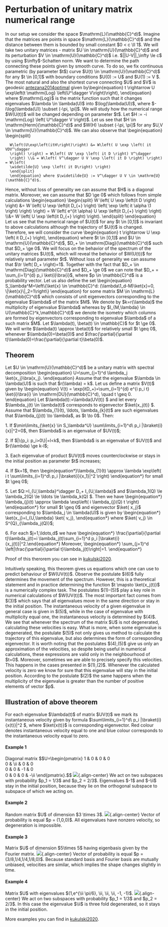 Perturbation of unitary matrix numerical range
==============================================

In our setup we consider the space \$\\mathrm{L}(\\mathbb{C}\^d)\$.
Imagine that the matrices are points in space
\$\\mathrm{L}(\\mathbb{C}\^d)\$ and the distance between them is bounded
by small constant \$0 \< c \\ll 1\$. We will take two unitary matrices -
matrix \$U \\in \\mathrm{U}(\\mathbb{C}\^d)\$ and its perturbation \$V
\\in \\mathrm{U}(\\mathbb{C}\^d)\$ i.e. \$\|\|U-V\|\|\_\\infty \\le c\$
by using \$\\infty\$-Schatten norm. We want to determine the path
connecting these points given by smooth curve. To do so, we fix
continuous parametric (by parameter \$t\$) curve \$U(t) \\in
\\mathrm{U}(\\mathbb{C}\^d)\$ for any \$t \\in \[0,1\]\$ with boundary
conditions \$U(0) := U\$ and \$U(1) := V \$. The most natural and also
the shortest curve connecting \$U\$ and \$V\$ is geodesic
[antezana2014optimal](@cite) given by\\begin{equation} t \\rightarrow U
\\exp\\left(t \\mathrm{Log} \\left(U\^\\dagger V\\right)\\right),
\\end{equation} where \$\\mathrm{Log}\$ is the matrix function such that
it changes eigenvalues \$\\lambda \\in \\lambda(U)\$ into
\$\\log(\\lambda(U))\$, where \$-i\\log(\\lambda(U)) \\subset (-\\pi,
\\pi\]\$. We will study how the numerical range \$W(U(t))\$ will be
changed depending on parameter \$t\$. Let \$H := -i \\mathrm{Log}
\\left( U\^\\dagger V \\right)\$. Let us see that \$H \\in
\\mathrm{Herm}(\\mathbb{C}\^d)\$ and \$W(H) \\subset (-\\pi, \\pi\]\$
for any \$U,V \\in \\mathrm{U}(\\mathbb{C}\^d)\$. We can also observe
that \\begin{equation} \\begin{split}

      W\left(U\exp\left(itH\right)\right) &= W\left( U \exp \left( it VDV^\dagger 
      \right) \right) = W\left( UV \exp \left( it D \right) V^\dagger 
      \right) \\& = W\left( V^\dagger U V \exp \left( it D \right) \right) = W\left( 
      \widetilde{U} \exp \left( it D\right) \right)
      \end{split}
      \end{equation} where $\widetilde{U} := V^\dagger U V \in \mathrm{U}(\mathbb{C}^d)$. 

Hence, without loss of generality we can assume that \$H\$ is a diagonal
matrix. Moreover, we can assume that \$D \\ge 0\$ which follows from
simple calculations \\begin{equation} \\begin{split} W \\left( U \\exp
\\left(it D \\right) \\right) &= W \\left( U \\exp \\left(it D\_{+}
\\right) \\left( \\exp \\left( it \\alpha \\1 \\right) \\right) \\right)
= W \\left( e\^{it \\alpha} U \\exp \\left(it D\_{+} \\right) \\right)
\\\\&= W \\left( U \\exp \\left(it D\_{+} \\right) \\right).
\\end{split} \\end{equation} Let us see that the numerical range of
\$U(t)\$ for any \$t \\in \[0,1\]\$ is invariant to above calculations
although the trajectory of \$U(t)\$ is changed. Therefore, we will
consider the curve \\begin{equation} t \\rightarrow U \\exp \\left( it
D\_{+} \\right), \\end{equation} where \$t \\in \[0,1\]\$ and \$U \\in
\\mathrm{U}(\\mathbb{C}\^d)\$, \$D\_+ \\in
\\mathrm{Diag}(\\mathbb{C}\^d)\$ such that \$D\_+ \\ge 0\$. We will
focus on the behavior of the spectrum of the unitary matrices \$U(t)\$,
which will reveal the behavior of \$W(U(t))\$ for relatively small
parameter \$t\$. Without loss of generality we can assume that \$\\tr
\\left( D\_+ \\right)=1\$. Together with the fact that \$D\_+ \\in
\\mathrm{Diag}(\\mathbb{C}\^d)\$ and \$D\_+ \\ge 0\$ we can note that
\$D\_+ = \\sum\_{i=1}\^{d} p_i \\ket{i}\\bra{i}\$, where \$p \\in
\\mathbb{C}\^d\$ is a probability vector. Let us also define the set
\\begin{equation} S\_\\lambda\^M=\\left\\{\\ket{x} \\in \\mathbb{C}\^d:
(\\lambda\\1_d-M)\\ket{x}=0, \\\|\\ket{x}\\\|\_2=1\\right\\}
\\end{equation} for some matrix \$M \\in \\mathrm{L}(\\mathbb{C}\^d)\$
which consists of unit eigenvectors corresponding to the eigenvalue
\$\\lambda\$ of the matrix \$M\$. We denote by \$k=r(\\lambda)\$ the
multiplicity of eigenvalue \$\\lambda\$ whereas by \$I\_{M,\\lambda}
\\in U(\\mathbb{C}\^k,\\mathbb{C}\^d)\$ we denote the isometry which
columns are formed by eigenvectors corresponding to eigenvalue
\$\\lambda\$ of a such matrix \$M\$. Let \$\\lambda(t), \\beta(t) \\in
\\mathbb{C}\$ for \$t \\ge 0\$. We will write \$\\lambda(t) \\approx
\\beta(t)\$ for relatively small \$t \\geq 0\$, whenever
\$\\lambda(0)=\\beta(0)\$ and \$\\frac{\\partial}{\\partial
t}\\lambda(0)=\\frac{\\partial}{\\partial t}\\beta(0)\$.

Theorem
-------

Let \$U \\in \\mathrm{U}(\\mathbb{C}\^d)\$ be a unitary matrix with
spectral decomposition \\begin{equation} U=\\sum\_{j=1}\^d \\lambda_j
\\ket{x_j}\\bra{x_j}. \\end{equation} Assume that the eigenvalue
\$\\lambda \\in \\lambda(U)\$ is such that \$r(\\lambda) = k\$. Let us
define a matrix \$V(t)\$ given by \\begin{equation} V(t) =
\\exp(itD\_+)=\\sum\_{i=1}\^{d} e\^{i p_i t} \\ket{i}\\bra{i} \\in
\\mathrm{DU}(\\mathbb{C}\^d), \\quad t \\geq 0. \\end{equation} Let
\$\\lambda(t):=\\lambda(UV(t)) \$ and let every \$\\lambda_j(t) \\in
\\lambda(t)\$ corresponds to eigenvector \$\\ket{x_j(t)} \$. Assume that
\$\\lambda\_{1}(t), \\ldots, \\lambda\_{k}(t)\$ are such eigenvalues
that \$\\lambda\_{j}(t) \\to \\lambda\$, as \$t \\to 0\$. Then:

1\. If \$\\min\\limits\_{\\ket{x} \\in S\_\\lambda\^U}
\\sum\\limits\_{i=1}\^d\\ p_i \|\\braket{i}{x}\|\^2=0\$, then
\$\\lambda\$ is an eigenvalue of \$UV(t)\$;

2\. If \$\|\\{p_i: p_i\>0\\}\|=l\<k\$, then \$\\lambda\$ is an
eigenvalue of \$UV(t)\$ and \$r(\\lambda) \\ge k-l\$;

3\. Each eigenvalue of product \$UV(t)\$ moves counterclockwise or stays
in the initial position as parameter \$t\$ increases;

4\. If \$k=1\$, then \\begin{equation\*}\\lambda\_{1}(t) \\approx
\\lambda \\exp\\left( i t \\sum\\limits\_{i=1}\^d\\ p_i
\|\\braket{i}{x_1}\|\^2 \\right) \\end{equation\*} for small \$t \\geq
0\$;

5\. Let \$Q:=I\_{U,\\lambda}\^\\dagger D\_+ I\_{U,\\lambda}\$ and
\$\\lambda_1(Q) \\le \\lambda_2(Q) \\le \\ldots \\le \\lambda_k(Q) \$.
Then we have \\begin{equation\*} \\lambda\_{j}(t) \\approx \\lambda
\\exp\\left( i \\lambda\_{j}(Q) t \\right) \\end{equation\*} for small
\$t \\geq 0\$ and eigenvector \$\\ket{ x_j}\$ corresponding to
\$\\lambda_j \\in \\lambda(U)\$ is given by \\begin{equation\*}
\\ket{x_j}=I\_{U,\\lambda} \\ket{ v_j}, \\end{equation\*} where \$\\ket{
v_j} \\in S\^{Q}\_{\\lambda_j(Q)}\$;

6\. For each \$j=1,\\ldots,d\$ we have \\begin{equation\*}
\\frac{\\partial}{\\partial t}\\lambda_j(t)=i
\\lambda_j(t)\\sum\_{i=1}\^d p_i
\|\\braket{i}{x_j(t)}\|\^2.\\end{equation\*} Moreover,
\\begin{equation\*} \\sum\_{j=1}\^d \\left\|\\frac{\\partial}{\\partial
t}\\lambda_j(t)\\right\|=1. \\end{equation\*}

Proof of this therorem you can see in [kukulski2020](@cite).

Intuitively speaking, this theorem gives us equations which one can use
to predict behaviour of \$W(UV(t))\$. Observe the postulate \$(6)\$
fully determines the movement of the spectrum. However, this is a
theoretical statement and in practice determining the function \$t
\\mapsto \\ket{x_j(t)}\$ is a numerically complex task. The postulates
\$(1)-(5)\$ play a key role in numerical calculations of \$W(UV(t))\$.
The most important fact comes from \$(3)\$ which says that all
eigenvalues move in the same direction or stay in the initial position.
The instantaneous velocity of a given eigenvalue in general case is
given in \$(5)\$, while in the case of eigenvalue with multiplicity
equal one, the instantaneous velocity is determined by \$(4)\$. We see
that whenever the spectrum of the matrix \$U\$ is not degenerated,
calculating these velocities is easy. What is more, when some eigenvalue
is degenerated, the postulate \$(5)\$ not only gives us method to
calculate the trajectory of this eigenvalue, but also determines the
form of corresponding eigenvector. It is worth noting that the
postulates \$(4),(5)\$ give us only an approximation of the velocities,
so despite being useful in numerical calculations, these expressions are
valid only in the neighbourhood of \$t=0\$. Moreover, sometimes we are
able to precisely specify this velocities. This happens in the cases
presented in \$(1),(2)\$. Whenever the calculated velocity is zero we
know for sure that this eigenvalue will stay in the initial position.
According to the postulate \$(2)\$ the same happens when the
multiplicity of the eigenvalue is greater than the number of positive
elements of vector \$p\$.

Illustration of above theorem
-----------------------------

For each eigenvalue \$\\lambda(t)\$ of matrix \$UV(t)\$ we mark its
instantaneous velocity given by formula \$\\sum\\limits\_{i=1}\^d\\ p_i
\|\\braket{i}{x(t)}\|\^2 \$, where \$\\ket{x(t)}\$ is corresponding
eigenvector. Red colour denotes instantaneous velocity equal to one and
blue colour corresponds to the instantaneous velocity equal to zero.

#### Example 1

Diagonal matrix \$\$U=\\begin{pmatrix} 1 & 0 & 0 & 0\
0 & \\ii & 0 & 0\
0 & 0 & -1 & 0\
0 & 0 & 0 & -\\ii \\end{pmatrix}.\$\$
![](/numerical-range/examples/diagonal_4_2.gif){.align-center} We act on
two subspaces with probability \$p_1 = 1/3\$ and \$p_2 = 2/3\$.
Eigenvalues \$-1\$ and \$-\\ii\$ stay in the initial position, because
they lie on the orthogonal subspace to subspace of which we acting on.

#### Example 2

Random matrix \$U\$ of dimension \$3 \\times 3\$.
![](/numerical-range/examples/casual_3_1.gif){.align-center} Vector of
probability is equal \$p = (1,0,0)\$. All eigenvalues have nonzero
velocity, so degeneration is impossible.

#### Example 3

Matrix \$U\$ of dimension \$5\\times 5\$ having eigenbasis given by the
Fourier matrix.
![](/numerical-range/examples/fourier_5_4.gif){.align-center} Vector of
probability is equal \$p = (3/8,1/4,1/4,1/8,0)\$. Because standard basis
and Fourier basis are mutually unbiased, velocities are similar, which
implies the shape changes slightly in time.

#### Example 4

Matrix \$U\$ with eigenvalues \$(1,e\^{\\ii \\pi/6}, \\ii, \\ii, \\ii,
-1, -1)\$. ![](/numerical-range/examples/special_7_2.gif){.align-center}
We act on two subspaces with probability \$p_1 = 1/3\$ and \$p_2 =
2/3\$. In this case the eigenvalue \$\\ii\$ is three fold degenerated,
so it stays in the initial position.

More examples you can find in [kukulski2020](@cite).
